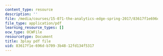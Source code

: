 ```yaml
---
content_type: resource
description: ''
file: /media/courses/15-071-the-analytics-edge-spring-2017/83617f1e696db7093b4812fd134f5317_Vd6yR63nfHY.pdf
file_type: application/pdf
learning_resource_types: []
ocw_type: OCWFile
resourcetype: Document
title: 3play pdf file
uid: 83617f1e-696d-b709-3b48-12fd134f5317
---
```

